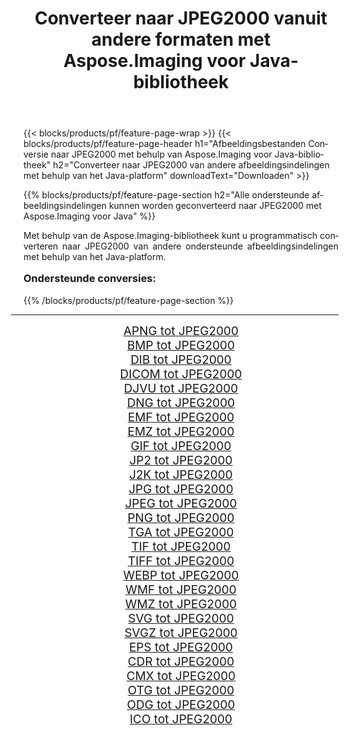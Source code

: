 ﻿---
title: Converteer naar JPEG2000 vanuit andere formaten met Aspose.Imaging voor Java-bibliotheek 
weight: 3920
url: /nl/java/conversion/to/jpeg2000/ 
lang: nl
langdirlevel: 2
locales: zh-hans,ja,it,ru,de,es,fr,nl,id,lt,pl,pt,vi,tr,ko,zh-hant,ar,hi,th,sv,cs,uk,he
description: Met Aspose.Imaging kunt u met Java converteren naar JPEG2000 vanuit andere formaten
---

{{< blocks/products/pf/feature-page-wrap >}}
{{< blocks/products/pf/feature-page-header h1="Afbeeldingsbestanden Conversie naar JPEG2000 met behulp van Aspose.Imaging voor Java-bibliotheek" h2="Converteer naar JPEG2000 van andere afbeeldingsindelingen met behulp van het Java-platform" downloadText="Downloaden" >}}


{{% blocks/products/pf/feature-page-section  h2="Alle ondersteunde afbeeldingsindelingen kunnen worden geconverteerd naar JPEG2000 met Aspose.Imaging voor Java" %}}
<p align=justify>Met behulp van de Aspose.Imaging-bibliotheek kunt u programmatisch converteren naar JPEG2000 van andere ondersteunde afbeeldingsindelingen met behulp van het Java-platform.</p>
<h3 style="margin-top:16px;">
Ondersteunde conversies:
</h3>
{{% /blocks/products/pf/feature-page-section %}}
<div class="container-fluid productfamilypage bg-gray">
    <div class="convertypes bg-gray agp-content section">
        <div class="container">
		<hr style="margin-left:-20px;"/>
		<div class="row other-converters" style="gap: 10px;font-size: 19px;text-align:center;">
		    <div class='col-md-3 other-converter remove-lp remove-rp'><a href="/imaging/nl/java/conversion/apng-to-jpeg2000/" style="padding:15px;">APNG tot JPEG2000</a></div>
<div class='col-md-3 other-converter remove-lp remove-rp'><a href="/imaging/nl/java/conversion/bmp-to-jpeg2000/" style="padding:15px;">BMP tot JPEG2000</a></div>
<div class='col-md-3 other-converter remove-lp remove-rp'><a href="/imaging/nl/java/conversion/dib-to-jpeg2000/" style="padding:15px;">DIB tot JPEG2000</a></div>
<div class='col-md-3 other-converter remove-lp remove-rp'><a href="/imaging/nl/java/conversion/dicom-to-jpeg2000/" style="padding:15px;">DICOM tot JPEG2000</a></div>
<div class='col-md-3 other-converter remove-lp remove-rp'><a href="/imaging/nl/java/conversion/djvu-to-jpeg2000/" style="padding:15px;">DJVU tot JPEG2000</a></div>
<div class='col-md-3 other-converter remove-lp remove-rp'><a href="/imaging/nl/java/conversion/dng-to-jpeg2000/" style="padding:15px;">DNG tot JPEG2000</a></div>
<div class='col-md-3 other-converter remove-lp remove-rp'><a href="/imaging/nl/java/conversion/emf-to-jpeg2000/" style="padding:15px;">EMF tot JPEG2000</a></div>
<div class='col-md-3 other-converter remove-lp remove-rp'><a href="/imaging/nl/java/conversion/emz-to-jpeg2000/" style="padding:15px;">EMZ tot JPEG2000</a></div>
<div class='col-md-3 other-converter remove-lp remove-rp'><a href="/imaging/nl/java/conversion/gif-to-jpeg2000/" style="padding:15px;">GIF tot JPEG2000</a></div>
<div class='col-md-3 other-converter remove-lp remove-rp'><a href="/imaging/nl/java/conversion/jp2-to-jpeg2000/" style="padding:15px;">JP2 tot JPEG2000</a></div>
<div class='col-md-3 other-converter remove-lp remove-rp'><a href="/imaging/nl/java/conversion/j2k-to-jpeg2000/" style="padding:15px;">J2K tot JPEG2000</a></div>
<div class='col-md-3 other-converter remove-lp remove-rp'><a href="/imaging/nl/java/conversion/jpg-to-jpeg2000/" style="padding:15px;">JPG tot JPEG2000</a></div>
<div class='col-md-3 other-converter remove-lp remove-rp'><a href="/imaging/nl/java/conversion/jpeg-to-jpeg2000/" style="padding:15px;">JPEG tot JPEG2000</a></div>
<div class='col-md-3 other-converter remove-lp remove-rp'><a href="/imaging/nl/java/conversion/png-to-jpeg2000/" style="padding:15px;">PNG tot JPEG2000</a></div>
<div class='col-md-3 other-converter remove-lp remove-rp'><a href="/imaging/nl/java/conversion/tga-to-jpeg2000/" style="padding:15px;">TGA tot JPEG2000</a></div>
<div class='col-md-3 other-converter remove-lp remove-rp'><a href="/imaging/nl/java/conversion/tif-to-jpeg2000/" style="padding:15px;">TIF tot JPEG2000</a></div>
<div class='col-md-3 other-converter remove-lp remove-rp'><a href="/imaging/nl/java/conversion/tiff-to-jpeg2000/" style="padding:15px;">TIFF tot JPEG2000</a></div>
<div class='col-md-3 other-converter remove-lp remove-rp'><a href="/imaging/nl/java/conversion/webp-to-jpeg2000/" style="padding:15px;">WEBP tot JPEG2000</a></div>
<div class='col-md-3 other-converter remove-lp remove-rp'><a href="/imaging/nl/java/conversion/wmf-to-jpeg2000/" style="padding:15px;">WMF tot JPEG2000</a></div>
<div class='col-md-3 other-converter remove-lp remove-rp'><a href="/imaging/nl/java/conversion/wmz-to-jpeg2000/" style="padding:15px;">WMZ tot JPEG2000</a></div>
<div class='col-md-3 other-converter remove-lp remove-rp'><a href="/imaging/nl/java/conversion/svg-to-jpeg2000/" style="padding:15px;">SVG tot JPEG2000</a></div>
<div class='col-md-3 other-converter remove-lp remove-rp'><a href="/imaging/nl/java/conversion/svgz-to-jpeg2000/" style="padding:15px;">SVGZ tot JPEG2000</a></div>
<div class='col-md-3 other-converter remove-lp remove-rp'><a href="/imaging/nl/java/conversion/eps-to-jpeg2000/" style="padding:15px;">EPS tot JPEG2000</a></div>
<div class='col-md-3 other-converter remove-lp remove-rp'><a href="/imaging/nl/java/conversion/cdr-to-jpeg2000/" style="padding:15px;">CDR tot JPEG2000</a></div>
<div class='col-md-3 other-converter remove-lp remove-rp'><a href="/imaging/nl/java/conversion/cmx-to-jpeg2000/" style="padding:15px;">CMX tot JPEG2000</a></div>
<div class='col-md-3 other-converter remove-lp remove-rp'><a href="/imaging/nl/java/conversion/otg-to-jpeg2000/" style="padding:15px;">OTG tot JPEG2000</a></div>
<div class='col-md-3 other-converter remove-lp remove-rp'><a href="/imaging/nl/java/conversion/odg-to-jpeg2000/" style="padding:15px;">ODG tot JPEG2000</a></div>
<div class='col-md-3 other-converter remove-lp remove-rp'><a href="/imaging/nl/java/conversion/ico-to-jpeg2000/" style="padding:15px;">ICO tot JPEG2000</a></div>
                </div>
        </div>
    </div>
</div>
<br/>

